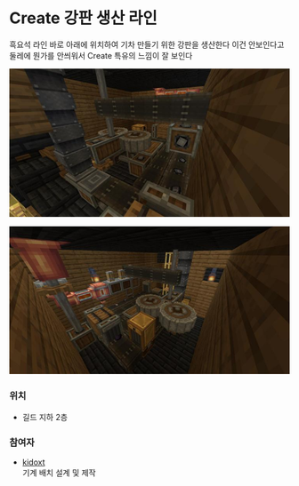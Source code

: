 # Create 강판 생산 라인

흑요석 라인 바로 아래에 위치하여 기차 만들기 위한 강판을 생산한다
이건 안보인다고 둘레에 뭔가를 안씌워서 Create 특유의 느낌이 잘 보인다

![메인1](../../asset/systems/create_plate_line/main.jpg)

![메인2](../../asset/systems/create_plate_line/main2.jpg)

### 위치
<!-- tag_source_open:link_list:building_spot -->
- 길드 지하 2층
<!-- tag_close -->

### 참여자
<!-- tag_source_open:link_list:member_contribute -->
- [kidoxt](../members/kidoxt.md)  
기계 배치 설계 및 제작
<!-- tag_close-->